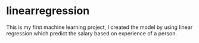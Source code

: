 # linearregression
This is my first machine learning project, I created the model by using linear regression which predict the salary based on experience of a person. 
